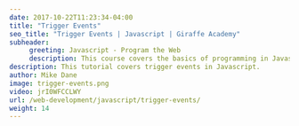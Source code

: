 ```yaml
---
date: 2017-10-22T11:23:34-04:00
title: "Trigger Events"
seo_title: "Trigger Events | Javascript | Giraffe Academy"
subheader:
     greeting: Javascript - Program the Web
     description: This course covers the basics of programming in Javascript. Work your way through the videos and we'll teach you everything you need to know to make your website more responsive!
description: This tutorial covers trigger events in Javascript.
author: Mike Dane
image: trigger-events.png
video: jrI0WFCCLWY
url: /web-development/javascript/trigger-events/
weight: 14
---
```

